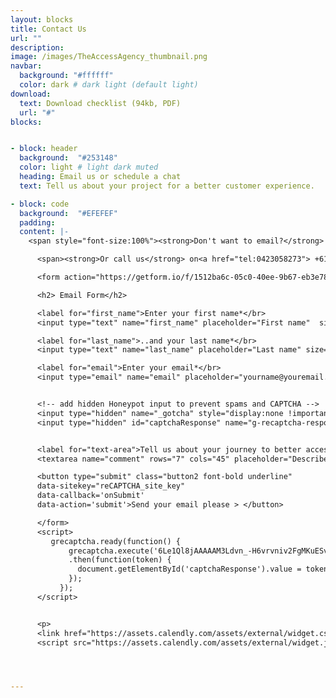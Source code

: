 ```yaml
---
layout: blocks
title: Contact Us
url: ""
description:
image: /images/TheAccessAgency_thumbnail.png
navbar:
  background: "#ffffff"
  color: dark # dark light (default light)
download:
  text: Download checklist (94kb, PDF)
  url: "#"
blocks:


- block: header
  background:  "#253148"
  color: light # light dark muted
  heading: Email us or schedule a chat
  text: Tell us about your project for a better customer experience.

- block: code
  background:  "#EFEFEF"
  padding:
  content: |-
    <span style="font-size:100%"><strong>Don't want to email?</strong> Why not <a href="" onclick="Calendly.initPopupWidget({url: 'https://calendly.com/the-access-agency/15min-intro'});return false;">schedule a 15 minute chat through Calendly?</a></span><p>

      <span><strong>Or call us</strong> on<a href="tel:0423058273"> +61 0423 058 273.</a><p>

      <form action="https://getform.io/f/1512ba6c-05c0-40ee-9b67-eb3e78da2878" method="POST">

      <h2> Email Form</h2>

      <label for="first_name">Enter your first name*</br>
      <input type="text" name="first_name" placeholder="First name"  size="35" class="submissionfield w-full rounded-md" required="required" style="font-size:15pt; font-weight:400;" ></label></p>

      <label for="last_name">..and your last name*</br>
      <input type="text" name="last_name" placeholder="Last name" size="35" class="submissionfield w-full rounded-md" required="required" style="font-size:15pt; font-weight:Regular;"></label></p>

      <label for="email">Enter your email*</br>
      <input type="email" name="email" placeholder="yourname@youremail.com" size="35" class="submissionfield w-full rounded-md font-medium" required="required" style="font-size:15pt; font-weight:400;"></label></p>


      <!-- add hidden Honeypot input to prevent spams and CAPTCHA -->
      <input type="hidden" name="_gotcha" style="display:none !important">
      <input type="hidden" id="captchaResponse" name="g-recaptcha-response" style="display:none !important">


      <label for="text-area">Tell us about your journey to better access*:</br>
      <textarea name="comment" rows="7" cols="45" placeholder="Describe your project ..." class="contact-text-input w-full rounded-md font-light" required="required" style="font-size:15pt; font-weight:200;"></textarea><p>

      <button type="submit" class="button2 font-bold underline"
      data-sitekey="reCAPTCHA_site_key"
      data-callback='onSubmit'
      data-action='submit'>Send your email please > </button>

      </form>
      <script>
         grecaptcha.ready(function() {
             grecaptcha.execute('6Le1Ql8jAAAAAM3Ldvn_-H6vrvniv2FgMKuESv3g', {action: 'https://www.theaccessagency.com.au'})
             .then(function(token) {
               document.getElementById('captchaResponse').value = token;
             });
           });
      </script>


      <p>
      <link href="https://assets.calendly.com/assets/external/widget.css" rel="stylesheet">
      <script src="https://assets.calendly.com/assets/external/widget.js" type="text/javascript" async></script>




---
```

